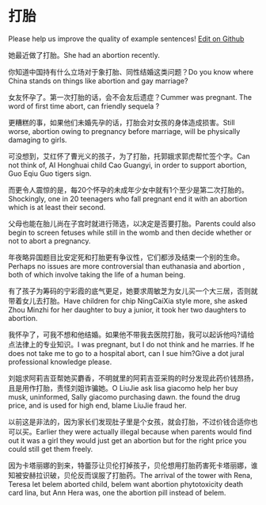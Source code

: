 # 打胎

Please help us improve the quality of example sentences! [Edit on Github](https://github.com/jiyushe/jiyu-example-sentence-source/blob/main/chinese/datai.md)

<p><span class="chinese">她最近做了打胎。</span><span class="english">She had an abortion recently.</span></p>

<p><span class="chinese">你知道中国持有什么立场对于象打胎、同性结婚这类问题？</span><span class="english">Do you know where China stands on things like abortion and gay marriage?</span></p>

<p><span class="chinese">女友怀孕了。第一次打胎的话，会不会友后遗症？</span><span class="english">Cummer was pregnant. The word of first time abort, can friendly sequela ?</span></p>

<p><span class="chinese">更糟糕的事，如果他们未婚先孕的话，打胎会对女孩的身体造成损害。</span><span class="english">Still worse, abortion owing to pregnancy before marriage, will be physically damaging to girls.</span></p>

<p><span class="chinese">可没想到，艾红怀了曹光义的孩子，为了打胎，托郭娥求郭虎帮忙签个字。</span><span class="english">Can not think of, AI Honghuai child Cao Guangyi, in order to support abortion, Guo Eqiu Guo tigers sign.</span></p>

<p><span class="chinese">而更令人震惊的是，每20个怀孕的未成年少女中就有1个至少是第二次打胎的。</span><span class="english">Shockingly, one in 20 teenagers who fall pregnant end it with an abortion which is at least their second.</span></p>

<p><span class="chinese">父母也能在胎儿尚在子宫时就进行筛选，以决定是否要打胎。</span><span class="english">Parents could also begin to screen fetuses while still in the womb and then decide whether or not to abort a pregnancy.</span></p>

<p><span class="chinese">年夜略异国题目比安定死和打胎更有争议性，它们都涉及结束一个别的生命。</span><span class="english">Perhaps no issues are more controversial than euthanasia and abortion , both of which involve taking the life of a human being.</span></p>

<p><span class="chinese">有了孩子为筹码的宁彩霞的底气更足，她要求周敏芝为女儿买一个大三居，否则就带着女儿去打胎。</span><span class="english">Have children for chip NingCaiXia style more, she asked Zhou Minzhi for her daughter to buy a junior, it took her two daughters to abortion.</span></p>

<p><span class="chinese">我怀孕了，可我不想和他结婚。如果他不带我去医院打胎，我可以起诉他吗?请给点法律上的专业知识。</span><span class="english">I was pregnant, but I do not think and he marries. If he does not take me to go to a hospital abort, can I sue him?Give a dot jural professional knowledge please.</span></p>

<p><span class="chinese">刘姐求阿莉吉亚帮她买麝香，不明就里的阿莉吉亚采购的时分发现此药价钱昂扬，且是用作打胎，责怪刘姐诈骗她。</span><span class="english">O LiuJie ask lisa giacomo help her buy musk, uninformed, Sally giacomo purchasing dawn. the found the drug price, and is used for high end, blame LiuJie fraud her.</span></p>

<p><span class="chinese">以前这是非法的，因为家长们发现肚子里是个女孩，就会打胎，不过价钱合适你也可以买。</span><span class="english">Earlier they were actually illegal because when parents would find out it was a girl they would just get an abortion but for the right price you could still get them freely.</span></p>

<p><span class="chinese">因为卡塔丽娜的到来，特蕾莎让贝伦打掉孩子，贝伦想用打胎药害死卡塔丽娜，谁知被安赫拉识破，贝伦反而误服了打胎药。</span><span class="english">The arrival of the tower with Rena, Teresa let belem aborted child, belem want abortion phytotoxicity death card lina, but Ann Hera was, one the abortion pill instead of belem.</span></p>

